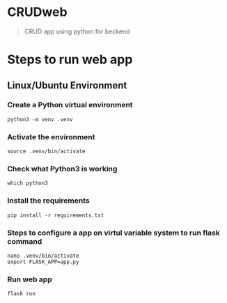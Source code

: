 # CRUDweb
> CRUD app using python for beckend

  
# **Steps to run web app**
## **Linux/Ubuntu Environment**

### Create a Python virtual environment
```
python3 -m venv .venv
```
### Activate the environment
```
source .venv/bin/activate
```
### Check what Python3 is working
```
which python3
```
### Install the requirements
```
pip install -r requirements.txt
```
### Steps to configure a app on virtul variable system to run flask command
```
nano .venv/bin/activate
export FLASK_APP=app.py
```
### Run web app
```
flask run
```
